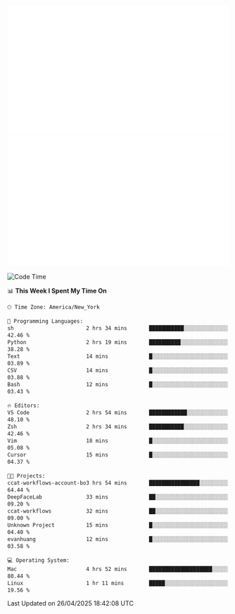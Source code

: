 <a href="https://github.com/jstrieb/github-stats">
 
![](https://github.com/evanhuang117/github-stats/blob/master/generated/overview.svg)
![](https://github.com/evanhuang117/github-stats/blob/master/generated/languages.svg)

</a>

<!--START_SECTION:waka-->
![Code Time](http://img.shields.io/badge/Code%20Time-819%20hrs%2045%20mins-blue)

📊 **This Week I Spent My Time On** 

```text
🕑︎ Time Zone: America/New_York

💬 Programming Languages: 
sh                       2 hrs 34 mins       ███████████░░░░░░░░░░░░░░   42.46 % 
Python                   2 hrs 19 mins       ██████████░░░░░░░░░░░░░░░   38.28 % 
Text                     14 mins             █░░░░░░░░░░░░░░░░░░░░░░░░   03.89 % 
CSV                      14 mins             █░░░░░░░░░░░░░░░░░░░░░░░░   03.88 % 
Bash                     12 mins             █░░░░░░░░░░░░░░░░░░░░░░░░   03.43 % 

🔥 Editors: 
VS Code                  2 hrs 54 mins       ████████████░░░░░░░░░░░░░   48.10 % 
Zsh                      2 hrs 34 mins       ███████████░░░░░░░░░░░░░░   42.46 % 
Vim                      18 mins             █░░░░░░░░░░░░░░░░░░░░░░░░   05.08 % 
Cursor                   15 mins             █░░░░░░░░░░░░░░░░░░░░░░░░   04.37 % 

🐱‍💻 Projects: 
ccat-workflows-account-bo3 hrs 54 mins       ████████████████░░░░░░░░░   64.44 % 
DeepFaceLab              33 mins             ██░░░░░░░░░░░░░░░░░░░░░░░   09.20 % 
ccat-workflows           32 mins             ██░░░░░░░░░░░░░░░░░░░░░░░   09.00 % 
Unknown Project          15 mins             █░░░░░░░░░░░░░░░░░░░░░░░░   04.40 % 
evanhuang                12 mins             █░░░░░░░░░░░░░░░░░░░░░░░░   03.58 % 

💻 Operating System: 
Mac                      4 hrs 52 mins       ████████████████████░░░░░   80.44 % 
Linux                    1 hr 11 mins        █████░░░░░░░░░░░░░░░░░░░░   19.56 % 
```


 Last Updated on 26/04/2025 18:42:08 UTC
<!--END_SECTION:waka-->
